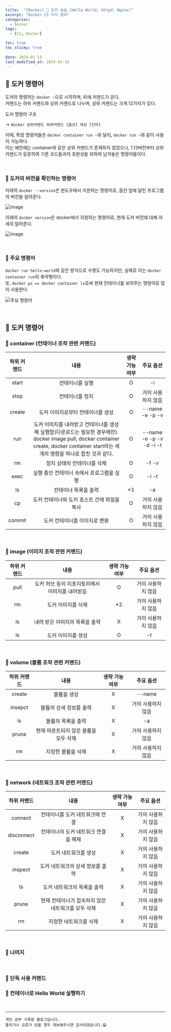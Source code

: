 ```yaml
---
title:  "[Docker] 🐋 도커 실습 (Hello World, Httpd, Nginx)"
excerpt: "Docker CS 지식 정리"
categories:
  - Docker
tags:
  - [CS, Docker]

toc: true
toc_sticky: true
 
date: 2024-01-19
last_modified_at: 2024-01-19
---
```


## 📖 도커 명령어

도커의 명령어는 `docker ~`으로 시작하며, 뒤에 커맨드가 온다.  
커맨드는 하위 커맨드와 상위 커맨드로 나누며, 상위 커맨드는 크게 12가지가 있다.  

<div class="notice--warning" markdown="1">
도커 명령어 구조

-> `docker 상위커맨드 하위커맨드 [옵션] 대상 [인자]`
</div>

이때, 특정 명령어들은 `docker container run ~`와 달리, `docker run ~`와 같이 사용이 가능하다.  
이는 예전에는 container와 같은 상위 커맨드가 존재하지 않았으나, 1.13버전부터 상위 커맨드가 등장하여 기존 코드들과의 호환성을 위하여 남겨놓은 명령어들이다.  

<br>

### 🍄 도커의 버전을 확인하는 명령어  

아래의 `docker --version`은 윈도우에서 지원하는 명령어로, 옵션 앞에 달린 프로그램의 버전을 알려준다.  

![image](https://github.com/yyechan0602/yyechan0602.github.io/assets/37824506/032b5a87-46d7-431c-91b7-a1b1c53a9807)  

아래의 `docker version`은 docker에서 지원하는 명령어로, 현재 도커 버전에 대해 자세히 알려준다.  

![image](https://github.com/yyechan0602/yyechan0602.github.io/assets/37824506/c69f1bf7-68ea-4268-af0b-39c2ad30fc1a)  

<br>

### 🍄 주요 명령어

`docker run hello-world`와 같은 방식으로 수행도 가능하지만, 실제로 이는 `docker container run`의 축약형이다.  
또, `docker ps == docker container ls`로써 현재 컨테이너를 보여주는 명령어로 많이 사용한다.  

![주요 명령어](https://github.com/yyechan0602/yyechan0602.github.io/assets/37824506/2d8fcf29-1c90-4124-bc21-77574a519f14)  

<br>

## 📖 도커 명령어

### 🍄 container (컨테이너 조작 관련 커맨드)

| 하위 커맨드 | 내용 | 생략 가능 여부 | 주요 옵션 |
| :---: | :---: | :---: | :---: |
| start | 컨테이너를 실행 | O | -i |
| stop | 컨테이너를 정지 | O | 거의 사용하지 않음 |
| create | 도커 이미지로부터 컨테이너를 생성 | O | --name -e -p -v |
| run | 도커 이미지를 내려받고 컨테이너를 생성해 실행함(다운로드는 필요한 경우에만). docker image pull, docker container create, docker container start라는 세개의 명령을 하나로 합친 것과 같다. | O | --name -e -p -v -d -i -t |
| rm | 정지 상태의 컨테이너를 삭제 | O | -f -v |
| exec | 실행 중인 컨테이너 속에서 프로그램을 실행 | O | -i -t |
| ls | 컨테이너 목록을 출력 | \*1 | -a |
| cp | 도커 컨테이너와 도커 호스트 간에 파일을 복사 | O | 거의 사용하지 않음 |
| commit | 도커 컨테이너를 이미지로 변환 | O | 거의 사용하지 않음 |

<br>

### 🍄 image (이미지 조작 관련 커맨드)

| 하위 커맨드 | 내용 | 생략 가능 여부 | 주요 옵션 |
| :---: | :---: | :---: | :---: |
| pull | 도커 허브 등의 리포지토리에서 이미지를 내려받음 | O | 거의 사용하지 않음 |
| rm | 도커 이미지를 삭제 | \*2 | 거의 사용하지 않음 |
| ls | 내려 받은 이미지의 목록을 출력 | X | 거의 사용하지 않음 |
| ls | 도커 이미지를 생성 | O | -t |

<br>

### 🍄 volume (볼륨 조작 관련 커맨드)

| 하위 커맨드 | 내용 | 생략 가능 여부 | 주요 옵션 |
| :---: | :---: | :---: | :---: |
| create | 볼륨을 생성 | X | --name |
| insepct | 볼륨의 상세 정보를 출력 | X | 거의 사용하지 않음 |
| ls | 볼륨의 목록을 출력 | X | -a |
| prune | 현재 마운트되지 않은 볼륨을 모두 삭제 | X | 거의 사용하지 않음 |
| rm | 지정한 볼륨을 삭제 | X | 거의 사용하지 않음 | 

<br>

### 🍄 network (네트워크 조작 관련 커맨드)

| 하위 커맨드 | 내용 | 생략 가능 여부 | 주요 옵션 |
| :---: | :---: | :---: | :---: |
| connect    | 컨테이너를 도커 네트워크에 연결 | X | 거의 사용하지 않음 |
| disconnect | 컨테이너의 도커 네트워크 연결을 해제 | X | 거의 사용하지 않음 |
| create     | 도커 네트워크를 생성 | X | 거의 사용하지 않음 |
| inspect    | 도커 네트워크의 상세 정보를 출력 | X | 거의 사용하지 않음 |
| ls         | 도커 네트워크의 목록을 출력 | X | 거의 사용하지 않음 |
| prune      | 현재 컨테이너가 접속하지 않은 네트워크를 모두 삭제 | X | 거의 사용하지 않음 |
| rm         | 지정한 네트워크를 삭제 | X | 거의 사용하지 않음 |

<br>

### 🍄 나머지

<br>

### 🍄 단독 사용 커맨드




### 🍄 컨테이너로 Hello World 실행하기



<br>

***
    개인 공부 기록용 블로그입니다.
    틀리거나 오류가 있을 경우 제보해주시면 감사하겠습니다.😁